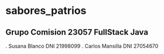 # sabores_patrios
## Grupo Comision 23057 FullStack Java
. Susana Blanco DNI 21998099
. Carlos Mansilla DNI 27054670